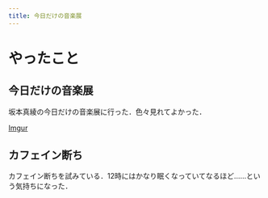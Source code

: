 ```yaml
---
title: 今日だけの音楽展
---
```


# やったこと

## 今日だけの音楽展

坂本真綾の今日だけの音楽展に行った．色々見れてよかった．

[Imgur](https://i.imgur.com/Bu42ZF8.jpg)

## カフェイン断ち

カフェイン断ちを試みている．12時にはかなり眠くなっていてなるほど……という気持ちになった．
